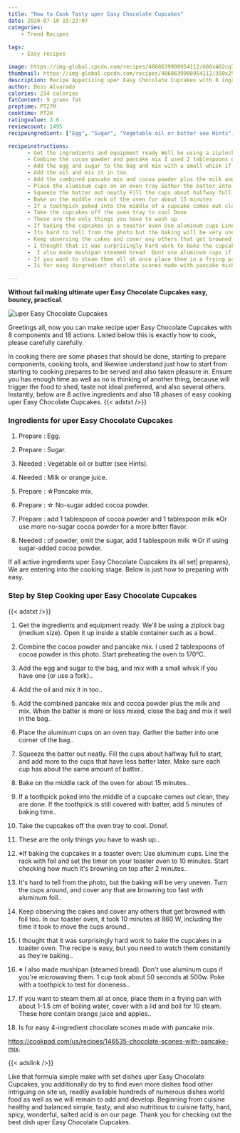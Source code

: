 ```yaml
---
title: "How to Cook Tasty uper Easy Chocolate Cupcakes"
date: 2020-07-10 15:23:07
categories:
    - Trend Recipes
    
tags:
    - Easy recipes

image: https://img-global.cpcdn.com/recipes/4868639908954112/680x482cq70/uper-easy-chocolate-cupcakes-recipe-main-photo.jpg
thumbnail: https://img-global.cpcdn.com/recipes/4868639908954112/350x250cq70/uper-easy-chocolate-cupcakes-recipe-main-photo.jpg
description: Recipe Appetizing uper Easy Chocolate Cupcakes with 8 ingredients and 18 stages of easy cooking.
author: Bess Alvarado
calories: 234 calories
fatContent: 9 grams fat
preptime: PT27M
cooktime: PT2H
ratingvalue: 3.6
reviewcount: 1495
recipeingredient: ["Egg", "Sugar", "Vegetable oil or butter see Hints", "Milk or orange juice", "Pancake mix", " Nosugar added cocoa powder", "add 1 tablespoon of cocoa powder and 1 tablespoon milk Or use more nosugar cocoa powder for a more bitter flavor", "of powder omit the sugar add 1 tablespoon milk Or if using sugaradded cocoa powder"]

recipeinstructions: 
      - Get the ingredients and equipment ready Well be using a ziplock bag medium size Open it up inside a stable container such as a bowl 
      - Combine the cocoa powder and pancake mix I used 2 tablespoons of cocoa powder in this photo Start preheating the oven to 170C 
      - Add the egg and sugar to the bag and mix with a small whisk if you have one or use a fork 
      - Add the oil and mix it in too 
      - Add the combined pancake mix and cocoa powder plus the milk and mix When the batter is more or less mixed close the bag and mix it well in the bag 
      - Place the aluminum cups on an oven tray Gather the batter into one corner of the bag 
      - Squeeze the batter out neatly Fill the cups about halfway full to start and add more to the cups that have less batter later Make sure each cup has about the same amount of batter 
      - Bake on the middle rack of the oven for about 15 minutes 
      - If a toothpick poked into the middle of a cupcake comes out clean they are done If the toothpick is still covered with batter add 5 minutes of baking time 
      - Take the cupcakes off the oven tray to cool Done 
      - These are the only things you have to wash up 
      - If baking the cupcakes in a toaster oven Use aluminum cups Line the rack with foil and set the timer on your toaster oven to 10 minutes Start checking how much its browning on top after 2 minutes 
      - Its hard to tell from the photo but the baking will be very uneven Turn the cups around and cover any that are browning too fast with aluminum foil 
      - Keep observing the cakes and cover any others that get browned with foil too In our toaster oven it took 10 minutes at 860 W including the time it took to move the cups around 
      - I thought that it was surprisingly hard work to bake the cupcakes in a toaster oven The recipe is easy but you need to watch them constantly as theyre baking 
      -  I also made mushipan steamed bread  Dont use aluminum cups if youre microwaving them 1 cup took about 50 seconds at 500w Poke with a toothpick to test for doneness 
      - If you want to steam them all at once place them in a frying pan with about 115 cm of boiling water cover with a lid and boil for 10 steam   These here contain orange juice and apples 
      - Is for easy 4ingredient chocolate scones made with pancake mixhttpscookpadcomusrecipes146535chocolatesconeswithpancakemix

---
```




**Without fail making ultimate uper Easy Chocolate Cupcakes easy, bouncy, practical**. 


![uper Easy Chocolate Cupcakes](https://img-global.cpcdn.com/recipes/4868639908954112/680x482cq70/uper-easy-chocolate-cupcakes-recipe-main-photo.jpg "uper Easy Chocolate Cupcakes")




Greetings all, now you can make recipe uper Easy Chocolate Cupcakes with 8 components and 18 actions. Listed below this is exactly how to cook, please carefully carefully.

In cooking there are some phases that should be done, starting to prepare components, cooking tools, and likewise understand just how to start from starting to cooking prepares to be served and also taken pleasure in. Ensure you has enough time as well as no is thinking of another thing, because will trigger the food to shed, taste not ideal preferred, and also several others. Instantly, below are 8 active ingredients and also 18 phases of easy cooking uper Easy Chocolate Cupcakes.
{{< adstxt />}}

### Ingredients for uper Easy Chocolate Cupcakes


1. Prepare  : Egg.

1. Prepare  : Sugar.

1. Needed  : Vegetable oil or butter (see Hints).

1. Needed  : Milk or orange juice.

1. Prepare  : ☆Pancake mix.

1. Prepare  : ☆ No-sugar added cocoa powder.

1. Prepare  : add 1 tablespoon of cocoa powder and 1 tablespoon milk ※Or use more no-sugar cocoa powder for a more bitter flavor.

1. Needed  : of powder, omit the sugar, add 1 tablespoon milk ☆Or if using sugar-added cocoa powder.



If all active ingredients uper Easy Chocolate Cupcakes its all set| prepares}, We are entering into the cooking stage. Below is just how to preparing with easy.

### Step by Step Cooking uper Easy Chocolate Cupcakes

{{< adstxt />}}


1. Get the ingredients and equipment ready. We&#39;ll be using a ziplock bag (medium size). Open it up inside a stable container such as a bowl..



1. Combine the cocoa powder and pancake mix. I used 2 tablespoons of cocoa powder in this photo. Start preheating the oven to 170°C..



1. Add the egg and sugar to the bag, and mix with a small whisk if you have one (or use a fork)..



1. Add the oil and mix it in too..



1. Add the combined pancake mix and cocoa powder plus the milk and mix. When the batter is more or less mixed, close the bag and mix it well in the bag..



1. Place the aluminum cups on an oven tray. Gather the batter into one corner of the bag..



1. Squeeze the batter out neatly. Fill the cups about halfway full to start, and add more to the cups that have less batter later. Make sure each cup has about the same amount of batter..



1. Bake on the middle rack of the oven for about 15 minutes..



1. If a toothpick poked into the middle of a cupcake comes out clean, they are done. If the toothpick is still covered with batter, add 5 minutes of baking time..



1. Take the cupcakes off the oven tray to cool. Done!.



1. These are the only things you have to wash up..



1. ※If baking the cupcakes in a toaster oven: Use aluminum cups. Line the rack with foil and set the timer on your toaster oven to 10 minutes. Start checking how much it&#39;s browning on top after 2 minutes..



1. It&#39;s hard to tell from the photo, but the baking will be very uneven. Turn the cups around, and cover any that are browning too fast with aluminum foil..



1. Keep observing the cakes and cover any others that get browned with foil too. In our toaster oven, it took 10 minutes at 860 W, including the time it took to move the cups around..



1. I thought that it was surprisingly hard work to bake the cupcakes in a toaster oven. The recipe is easy, but you need to watch them constantly as they&#39;re baking..



1. ※ I also made mushipan (steamed bread).  Don&#39;t use aluminum cups if you&#39;re microwaving them. 1 cup took about 50 seconds at 500w. Poke with a toothpick to test for doneness..



1. If you want to steam them all at once, place them in a frying pan with about 1-1.5 cm of boiling water, cover with a lid and boil for 10 steam.   These here contain orange juice and apples..



1. Is for easy 4-ingredient chocolate scones made with pancake mix.

https://cookpad.com/us/recipes/146535-chocolate-scones-with-pancake-mix.





{{< adslink />}}

Like that formula simple make with set dishes uper Easy Chocolate Cupcakes, you additionally do try to find even more dishes food other intriguing on site us, readily available hundreds of numerous dishes world food as well as we will remain to add and develop. Beginning from cuisine healthy and balanced simple, tasty, and also nutritious to cuisine fatty, hard, spicy, wonderful, salted acid is on our page. Thank you for checking out the best dish uper Easy Chocolate Cupcakes.
